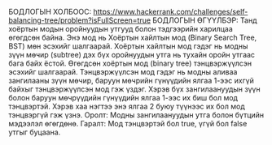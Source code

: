 БОДЛОГЫН ХОЛБООС: https://www.hackerrank.com/challenges/self-balancing-tree/problem?isFullScreen=true
БОДЛОГЫН ӨГҮҮЛБЭР:
Танд хоёртын модын оройнуудын утгууд болон тэдгээрийн харилцаа өгөгдсөн байна. Энэ мод нь Хоёртын хайлтын мод (Binary Search Tree, BST) мөн эсэхийг шалгаарай.
Хоёртын хайлтын мод гэдэг нь модны зүүн мөчир (subtree) дэх бүх оройнуудын утга нь тухайн оройн утгаас бага байх ёстой.
Өгөгдсөн хоёртын мод (binary tree) тэнцвэржүүлсэн эсэхийг шалгаарай.
Тэнцвэржүүлсэн мод гэдэг нь модны аливаа зангилааны зүүн мөчир, баруун мөчрийн гүнүүдийн ялгаа 1-ээс ихгүй байхыг тэнцвэржүүлсэн мод гэж үздэг.
Хэрэв бүх зангилаануудын зүүн болон баруун мөчрүүдийн гүнүүдийн ялгаа 1-ээс их биш бол мод тэнцвэртэй.
Хэрэв хаа нэгтээ энэ ялгаа 2 буюу түүнээс их бол мод тэнцвэргүй гэж үзнэ.
Оролт: Модны зангилаануудын утга болон бүтцийн мэдээлэл өгөгдөнө.
Гаралт: Мод тэнцвэртэй бол true, үгүй бол false утгыг буцаана.
